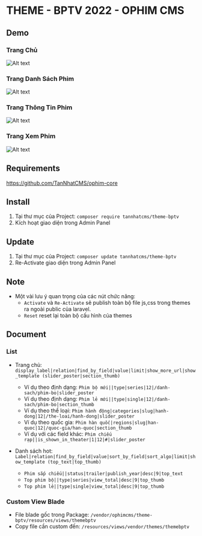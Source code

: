 # THEME - BPTV 2022 - OPHIM CMS

## Demo
### Trang Chủ
![Alt text](https://i.ibb.co/MBSg0Dr/BPTV-INDEX.png "Home Page")

### Trang Danh Sách Phim
![Alt text](https://i.ibb.co/vZ6FKCN/BPTV-CATALOG.png "Catalog Page")

### Trang Thông Tin Phim
![Alt text](https://i.ibb.co/gwTv76L/BPTV-SINGLE.png "Single Page")

### Trang Xem Phim
![Alt text](https://i.ibb.co/zFL4LKT/BPTV-EPISODE.png "Episode Page")

## Requirements
https://github.com/TanNhatCMS/ophim-core

## Install
1. Tại thư mục của Project: `composer require tannhatcms/theme-bptv`
2. Kích hoạt giao diện trong Admin Panel

## Update
1. Tại thư mục của Project: `composer update tannhatcms/theme-bptv`
2. Re-Activate giao diện trong Admin Panel

## Note
- Một vài lưu ý quan trọng của các nút chức năng:
    + `Activate` và `Re-Activate` sẽ publish toàn bộ file js,css trong themes ra ngoài public của laravel.
    + `Reset` reset lại toàn bộ cấu hình của themes
    
## Document
### List
- Trang chủ: `display_label|relation|find_by_field|value|limit|show_more_url|show_template (slider_poster|section_thumb)`
    + Ví dụ theo định dạng: `Phim bộ mới||type|series|12|/danh-sach/phim-bo|slider_poster`
    + Ví dụ theo định dạng: `Phim lẻ mới||type|single|12|/danh-sach/phim-bo|section_thumb`
    + Ví dụ theo thể loại: `Phim hành động|categories|slug|hanh-dong|12|/the-loai/hanh-dong|slider_poster`
    + Ví dụ theo quốc gia: `Phim hàn quốc|regions|slug|han-quoc|12|/quoc-gia/han-quoc|section_thumb`
    + Ví dụ với các field khác: `Phim chiếu rạp||is_shown_in_theater|1|12|#|slider_poster`

- Danh sách hot:  `Label|relation|find_by_field|value|sort_by_field|sort_algo|limit|show_template (top_text|top_thumb)`
    + `Phim sắp chiếu||status|trailer|publish_year|desc|9|top_text`
    + `Top phim bộ||type|series|view_total|desc|9|top_thumb`
    + `Top phim lẻ||type|single|view_total|desc|9|top_thumb`

### Custom View Blade
- File blade gốc trong Package: `/vendor/ophimcms/theme-bptv/resources/views/themebptv`
- Copy file cần custom đến: `/resources/views/vendor/themes/themebptv`
